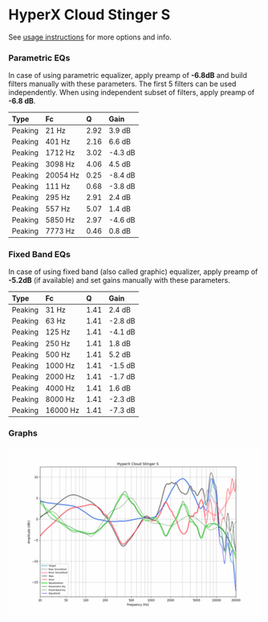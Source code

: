 # HyperX Cloud Stinger S
See [usage instructions](https://github.com/jaakkopasanen/AutoEq#usage) for more options and info.

### Parametric EQs
In case of using parametric equalizer, apply preamp of **-6.8dB** and build filters manually
with these parameters. The first 5 filters can be used independently.
When using independent subset of filters, apply preamp of **-6.8 dB**.

| Type    | Fc       |    Q | Gain    |
|:--------|:---------|:-----|:--------|
| Peaking | 21 Hz    | 2.92 | 3.9 dB  |
| Peaking | 401 Hz   | 2.16 | 6.6 dB  |
| Peaking | 1712 Hz  | 3.02 | -4.3 dB |
| Peaking | 3098 Hz  | 4.06 | 4.5 dB  |
| Peaking | 20054 Hz | 0.25 | -8.4 dB |
| Peaking | 111 Hz   | 0.68 | -3.8 dB |
| Peaking | 295 Hz   | 2.91 | 2.4 dB  |
| Peaking | 557 Hz   | 5.07 | 1.4 dB  |
| Peaking | 5850 Hz  | 2.97 | -4.6 dB |
| Peaking | 7773 Hz  | 0.46 | 0.8 dB  |

### Fixed Band EQs
In case of using fixed band (also called graphic) equalizer, apply preamp of **-5.2dB**
(if available) and set gains manually with these parameters.

| Type    | Fc       |    Q | Gain    |
|:--------|:---------|:-----|:--------|
| Peaking | 31 Hz    | 1.41 | 2.4 dB  |
| Peaking | 63 Hz    | 1.41 | -2.8 dB |
| Peaking | 125 Hz   | 1.41 | -4.1 dB |
| Peaking | 250 Hz   | 1.41 | 1.8 dB  |
| Peaking | 500 Hz   | 1.41 | 5.2 dB  |
| Peaking | 1000 Hz  | 1.41 | -1.5 dB |
| Peaking | 2000 Hz  | 1.41 | -1.7 dB |
| Peaking | 4000 Hz  | 1.41 | 1.6 dB  |
| Peaking | 8000 Hz  | 1.41 | -2.3 dB |
| Peaking | 16000 Hz | 1.41 | -7.3 dB |

### Graphs
![](./HyperX%20Cloud%20Stinger%20S.png)